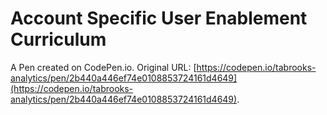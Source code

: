 # Account Specific User Enablement Curriculum

A Pen created on CodePen.io. Original URL: [https://codepen.io/tabrooks-analytics/pen/2b440a446ef74e0108853724161d4649](https://codepen.io/tabrooks-analytics/pen/2b440a446ef74e0108853724161d4649).


